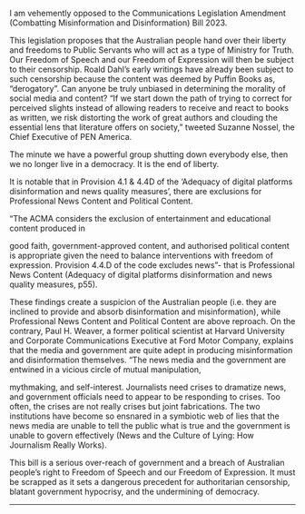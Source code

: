 I am vehemently opposed to the Communications Legislation Amendment (Combatting
Misinformation and Disinformation) Bill 2023.

This legislation proposes that the Australian people hand over their liberty and freedoms to Public
Servants who will act as a type of Ministry for Truth. Our Freedom of Speech and our Freedom of
Expression will then be subject to their censorship. Roald Dahl’s early writings have already been
subject to such censorship because the content was deemed by Puffin Books as, “derogatory”. Can
anyone be truly unbiased in determining the morality of social media and content? “If we start down
the path of trying to correct for perceived slights instead of allowing readers to receive and react to
books as written, we risk distorting the work of great authors and clouding the essential lens that
literature offers on society,” tweeted Suzanne Nossel, the Chief Executive of PEN America.

The minute we have a powerful group shutting down everybody else, then we no longer live in a
democracy. It is the end of liberty.

It is notable that in Provision 4.1 & 4.4D of the ‘Adequacy of digital platforms disinformation and news
quality measures’, there are exclusions for Professional News Content and Political Content.

“The ACMA considers the exclusion of entertainment and educational content produced in

good faith, government-approved content, and authorised political content is appropriate given the
need to balance interventions with freedom of expression. Provision 4.4.D of the code excludes
news”- that is Professional News Content (Adequacy of digital platforms disinformation and news
quality measures, p55).

These findings create a suspicion of the Australian people (i.e. they are inclined to provide and absorb
disinformation and misinformation), while Professional News Content and Political Content are above
reproach. On the contrary, Paul H. Weaver, a former political scientist at Harvard University and
Corporate Communications Executive at Ford Motor Company, explains that the media and
government are quite adept in producing misinformation and disinformation themselves.
“The news media and the government are entwined in a vicious circle of mutual manipulation,

mythmaking, and self-interest. Journalists need crises to dramatize news, and government officials
need to appear to be responding to crises. Too often, the crises are not really crises but joint
fabrications. The two institutions have become so ensnared in a symbiotic web of lies that the news
media are unable to tell the public what is true and the government is unable to govern effectively
(News and the Culture of Lying: How Journalism Really Works).

This bill is a serious over-reach of government and a breach of Australian people’s right to Freedom of
Speech and our Freedom of Expression. It must be scrapped as it sets a dangerous precedent for
authoritarian censorship, blatant government hypocrisy, and the undermining of democracy.


-----

